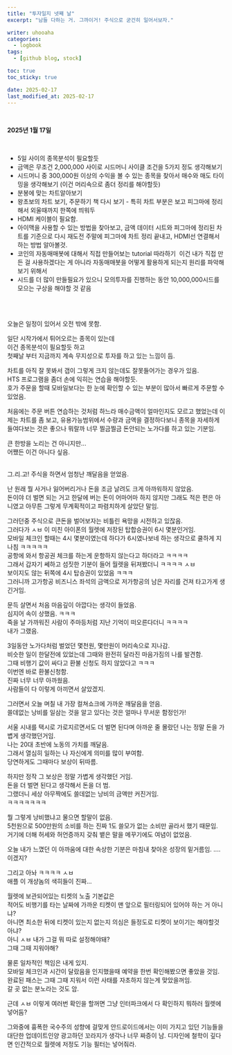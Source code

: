 ```yaml
---
title: "투자일지 넷째 날"
excerpt: "남들 다하는 거. 그까이거! 주식으로 굳건히 일어서보자."

writer: uhooaha
categories:
  - logbook
tags:
  - [github blog, stock]

toc: true
toc_sticky: true

date: 2025-02-17
last_modified_at: 2025-02-17
---
```


<br>

**2025년 1월 17일**   

<br>
<div>
  <ul>
    <li>5일 사이의 종목분석이 필요할듯</li>
    <li>금액은 무조건 2,000,000 사이로 시드머니 사이클 조건을 5가지 정도 생각해보기       </li>
    <li>시드머니 중 300,000원 이상의 수익을 볼 수 있는 종목을 찾아서 매수와 매도 타이밍을 생각해보기 (이건 머리속으로 좀더 정리를 해야할듯)    </li>
    <li>분봉에 맞는 차트알아보기   </li>
    <li>왕초보의 차트 보기, 주문하기 책 다시 보기 - 특히 차트 부분은 보고 피그마에 정리해서 외울때까지 한쪽에 띄워두</li>
    <li>HDMI 케이블이 필요함. </li>
    <li>아이맥을 사용할 수 있는 방법을 찾아보고, 금액 데이터 시트와 피그마에 정리된 차트를 기준으로 다시 재도전 주말에 피그마에 차트 정리 끝내고, HDMI선 연결해서 하는 방법 알아볼것. </li>
    <li>코인의 자동매매봇에 대해서 직접 만들어보는 tutorial 따라하기  이건 내가 직접 만든 걸 사용하겠다는 게 아니라 자동매매봇을 어떻게 활용하게 되는지 원리를 파악해보기 위해서</li>
    <li>시드를 더 많이 만들필요가 있으니 모의투자를 진행하는 동안 10,000,000시드를 모으는 구상을 해야할 것 같음 </li>
  </ul>
</div>
      
<br>

             
    

<br>
         

오늘은 일정이 있어서 오전 밖에 못함.       

일단 시작가에서 튀어오르는 종목이 있는데         
이건 종목분석이 필요할듯 하고        
첫째날 부터 지금까지 계속 무지성으로 투자를 하고 있는 느낌이 듬.          

차트를 아직 잘 못봐서 갭이 그렇게 크지 않는데도 잘못들어가는 경우가 있음.        
HTS 프로그램을 좀더 손에 익히는 연습을 해야할듯.        
호가 주문을 할때 모바일보다는 한 눈에 확인할 수 있는 부분이 많아서 빠르게 주문할 수 있었음.         

처음에는 주문 버튼 연습하는 것처럼 하느라 매수금액이 얼마인지도 모르고 했었는데 이제는 차트를 좀 보고, 유용가능범위에서 수량과 금액을 결정하다보니 종목을 자세하게 들여다보는 것은 좋으나 뭐랄까 너무 찔금찔금 돈안되는 노가다를 하고 있는 기분임.     

큰 한방을 노리는 건 아니지만...        
어쨌든 이건 아니다 싶음.        

<br>
그.리.고!              
주식을 하면서 엄청난 깨달음을 얻었음.              

난 원래 뭘 사거나 잃어버리거나 돈을 조금 날려도 크게 아까워하지 않았음.         
돈이야 더 벌면 되는 거고 한달에 버는 돈이 어마어마 하지 않지만 그래도 적은 편은 아니였고 아무튼 그렇게 무계획적이고 파렴치하게 살았단 말임.        

그러던중 주식으로 큰돈을 벌어보자는 비틀린 욕망을 시전하고 있잖음.         
그러다가 ㅅㅂ 이 미친 아이폰의 월렛에 저장된 탑합승권이 6시 몇분인거임.         
모바일 체크인 할때는 4시 몇분이였는데 하다가 6시였나보네 하는 생각으로 쿨하게 지나침 ㅋㅋㅋㅋㅋ            
공항에 와서 항공권 체크를 하는게 운항하지 않는다고 하더라고 ㅋㅋㅋㅋ          
그래서 갑자기 쎄하고 섬짓한 기분이 들어 월렛을 뒤져봤더니 ㅋㅋㅋㅋ ㅅㅂ            
보이지도 않는 뒤쪽에 4시 탑승권이 있었음 ㅋㅋㅋ             
그러니까 고가항공 비즈니스 좌석의 금액으로 저가항공의 남은 자리를 건져 타고가게 생긴거임.           

문득 살면서 처음 마음깊이 아깝다는 생각이 들었음.          
심지어 속이 상했음. ㅋㅋㅋ             
죽을 날 가까워진 사람이 주마등처럼 지난 기억이 떠오른다더니 ㅋㅋㅋㅋ      
내가 그랬음.       

3일동안 노가다처럼 벌었던 몇천원, 몇만원이 머리속으로 지나감.           
비슷한 일이 한달전에 있었는데 그때와 완전히 달라진 마음가짐의 나를 발견함.               
그때 비행기 값이 싸다고 환불 신청도 하지 않았다고 ㅋㅋㅋ          
이번엔 바로 환불신청함.         
진짜 너무 너무 아까웠음.          
사람들이 다 이렇게 아끼면서 살았겠지.          

그러면서 오늘 며칠 내 가장 컬쳐쇼크에 가까운 깨달음을 얻음.            
쓸데없는 낭비를 일삼는 것을 알고 있다는 것은 얼마나 무서운 함정인가!           

서울 시내를 택시로 가로지르면서도 더 벌면 된다며 아까운 줄 몰랐던 나는 정말 돈을 가볍게 생각했던거임.         
나는 20대 초반에 노동의 가치를 깨달음.              
그래서 열심히 일하는 나 자신에게 의미를 많이 부여함.         
당연하게도 그때마다 보상이 뒤따름.           

하지만 정작 그 보상은 정말 가볍게 생각했던 거임.          
돈을 더 벌면 된다고 생각해서 돈을 더 범.            
그랬더니 세상 아무짝에도 쓸데없는 낭비의 금액만 커진거임.          
ㅋㅋㅋㅋㅋㅋㅋ          

뭘 그렇게 낭비했냐고 물으면 할말이 없음.        
5천원으로 500만원의 소비를 하는 진짜 1도 쓸모가 없는 소비만 골라서 했기 때문임.             
거기에 더해 허세와 허언증까지 갖춰 뱉은 말을 메꾸기에도 여념이 없었음.              

오늘 내가 느꼈던 이 아까움에 대한 속상한 기분은 마침내 찾아온 성장의 밑거름임.
....이겠지?       

그리고 아놔 ㅋㅋㅋㅋ ㅅㅂ            
애플 이 개샹놈의 색히들이 진짜...                 

월렛에 보관되어있는 티켓의 노출 기본값은         
적어도 비행기를 타는 날짜에 가까운 티켓이 맨 앞으로 필터링되어 있어야 하는 거 아니냐?              
아니면 최소한 뒤에 티켓이 있는지 없는지 의심은 들정도로 티켓이 보이기는 해야할것 아냐?             
아니 ㅅㅂ 내가 그걸 뭐 따로 설정해야돼?         
그때 그때 지워야해?       

물론 일차적인 책임은 내게 있지.           
모바일 체크인과 시간이 달랐음을 인지했을때 예약을 한번 확인해봤으면 좋았을 것임.             
완료된 패스는 그때 그때 지워서 이런 사태를 자초하지 않는게 맞았을꺼임.              
갈 곳 없는 분노라는 것도 암.         

근데 ㅅㅂ 이렇게 여러번 확인을 할꺼면 그냥 인터파크에서 다 확인하지 뭐하러 월렛에 넣어둠?               

그와중에 흉폭한 국수주의 성향에 걸맞게 안드로이드에서는 이미 가지고 있던 기능들을 대단한 업데이트인양 광고하던 꼬라지가 생각나 너무 짜증이 남.            디자인에 철학이 깊다면 인간적으로 월렛에 저정도 기능 필터는 넣어줘라.         

